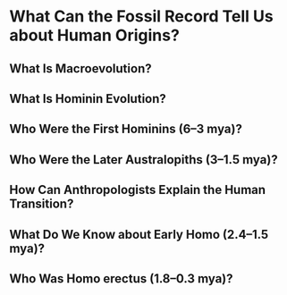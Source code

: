# What Can the Fossil Record Tell Us about Human Origins?


## What Is Macroevolution?
## What Is Hominin Evolution?
## Who Were the First Hominins (6–3 mya)?
## Who Were the Later Australopiths (3–1.5 mya)?
## How Can Anthropologists Explain the Human Transition?
## What Do We Know about Early Homo (2.4–1.5 mya)? 
## Who Was Homo erectus (1.8–0.3 mya)?